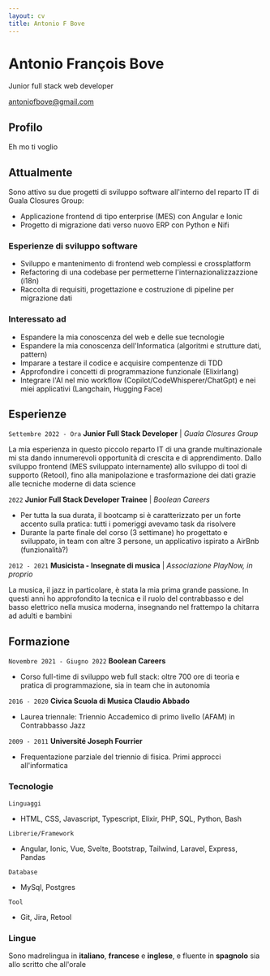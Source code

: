 ```yaml
---
layout: cv
title: Antonio F Bove
---
```

# Antonio François Bove
Junior full stack web developer

<div id="webaddress" class="contact-info">
    <!-- BUG: non manda la mail -->
    <ion-icon name="at-outline"></ion-icon> <a href="antoniofbove@gmail.com">antoniofbove@gmail.com</a>
    <!-- | <a href="http://en.wikipedia.org/wiki/Isaac_Newton">My wikipedia page</a> -->
    <!-- TODO: more contact info: location, tel, linkedin/github -->
    <!-- add icons -->
</div>

## Profilo

Eh mo ti voglio


## Attualmente

Sono attivo su due progetti di sviluppo software all'interno del reparto IT di Guala Closures Group:
- Applicazione frontend di tipo enterprise (MES) con Angular e Ionic
- Progetto di migrazione dati verso nuovo ERP con Python e Nifi


### Esperienze di sviluppo software

- Sviluppo e mantenimento di frontend web complessi e crossplatform
- Refactoring di una codebase per permetterne l'internazionalizzazzione (i18n)
- Raccolta di requisiti, progettazione e costruzione di pipeline per migrazione dati


### Interessato ad

- Espandere la mia conoscenza del web e delle sue tecnologie
- Espandere la mia conoscenza dell'Informatica (algoritmi e strutture dati, pattern)
- Imparare a testare il codice e acquisire compentenze di TDD
- Approfondire i concetti di programmazione funzionale (Elixirlang)
- Integrare l'AI nel mio workflow (Copilot/CodeWhisperer/ChatGpt) e nei miei applicativi (Langchain, Hugging Face)


## Esperienze

`Settembre 2022 - Ora`
__Junior Full Stack Developer__ | _Guala Closures Group_

La mia esperienza in questo piccolo reparto IT di una grande multinazionale mi sta dando innumerevoli opportunità di crescita e di apprendimento. Dallo sviluppo frontend (MES sviluppato internamente) allo sviluppo di tool di supporto (Retool), fino alla manipolazione e trasformazione dei dati grazie alle tecniche moderne di data science

`2022`
__Junior Full Stack Developer Trainee__ | _Boolean Careers_

- Per tutta la sua durata, il bootcamp si è caratterizzato per un forte accento sulla pratica: tutti i pomeriggi avevamo task da risolvere
- Durante la parte finale del corso (3 settimane) ho progettato e sviluppato, in team con altre 3 persone, un applicativo ispirato a AirBnb (funzionalità?)

`2012 - 2021`
__Musicista - Insegnate di musica__ | _Associazione PlayNow, in proprio_

La musica, il jazz in particolare, è stata la mia prima grande passione. In questi anni ho approfondito la tecnica e il ruolo del contrabbasso e del basso elettrico nella musica moderna, insegnando nel frattempo la chitarra ad adulti e bambini


## Formazione

`Novembre 2021 - Giugno 2022`
__Boolean Careers__

- Corso full-time di sviluppo web full stack: oltre 700 ore di teoria e pratica di programmazione, sia in team che in autonomia

`2016 - 2020`
__Civica Scuola di Musica Claudio Abbado__

- Laurea triennale: Triennio Accademico di primo livello (AFAM) in Contrabbasso Jazz

`2009 - 2011`
__Université Joseph Fourrier__

- Frequentazione parziale del triennio di fisica. Primi approcci all'informatica


### Tecnologie

`Linguaggi` 

- HTML, CSS, Javascript, Typescript, Elixir, PHP, SQL, Python, Bash

`Librerie/Framework`

- Angular, Ionic, Vue, Svelte, Bootstrap, Tailwind, Laravel, Express, Pandas

`Database`

- MySql, Postgres

`Tool`

- Git, Jira, Retool


### Lingue

Sono madrelingua in __italiano__, __francese__ e __inglese__, e fluente in __spagnolo__ sia allo scritto che all'orale
